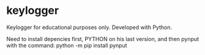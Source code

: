# keylogger
Keylogger for educational purposes only. Developed with Python.

Need to install depencies first, PYTHON on his last version, and then pynput with the command: python -m pip install pynput
